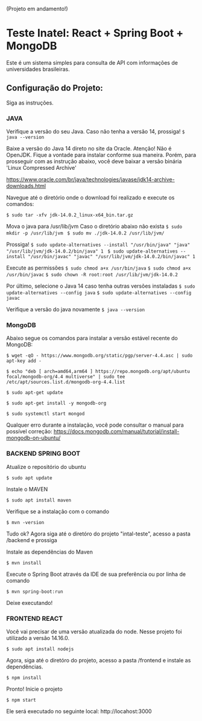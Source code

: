 (Projeto em andamento!)

# **Teste Inatel: React + Spring Boot + MongoDB**

Este é um sistema simples para consulta de API com informações de universidades brasileiras.


## **Configuração do Projeto:**

Siga as instruções.

### **JAVA**

Verifique a versão do seu Java. Caso não tenha a versão 14, prossiga!
`$ java --version`

Baixe a versão do Java 14 direto no site da Oracle. Atenção! Não é OpenJDK. Fique a vontade para instalar conforme sua maneira. Porém, para prosseguir com as instrução abaixo, você deve baixar a versão binária 'Linux Compressed Archive'

https://www.oracle.com/br/java/technologies/javase/jdk14-archive-downloads.html

Navegue até o diretório onde o download foi realizado e execute os comandos:

`$ sudo tar -xfv jdk-14.0.2_linux-x64_bin.tar.gz`

Mova o java para /usr/lib/jvm
Caso o diretório abaixo não exista
`$ sudo mkdir -p /usr/lib/jvm `
`$ sudo mv ./jdk-14.0.2 /usr/lib/jvm/`

Prossiga!
`$ sudo update-alternatives --install "/usr/bin/java" "java" "/usr/lib/jvm/jdk-14.0.2/bin/java" 1 `
`$ sudo update-alternatives --install "/usr/bin/javac" "javac" "/usr/lib/jvm/jdk-14.0.2/bin/javac" 1`

Execute as permissões
`$ sudo chmod a+x /usr/bin/java`
`$ sudo chmod a+x /usr/bin/javac`
`$ sudo chown -R root:root /usr/lib/jvm/jdk-14.0.2`

Por último, selecione o Java 14 caso tenha outras versões instaladas
`$ sudo update-alternatives --config java`
`$ sudo update-alternatives --config javac`

Verifique a versão do java novamente
`$ java --version`


### **MongoDB**

Abaixo segue os comandos para instalar a versão estável recente do MongoDB:

`$ wget -qO - https://www.mongodb.org/static/pgp/server-4.4.asc | sudo apt-key add -`

`$ echo "deb [ arch=amd64,arm64 ] https://repo.mongodb.org/apt/ubuntu focal/mongodb-org/4.4 multiverse" | sudo tee /etc/apt/sources.list.d/mongodb-org-4.4.list`

`$ sudo apt-get update`

`$ sudo apt-get install -y mongodb-org`

`$ sudo systemctl start mongod`

Qualquer erro durante a instalação, você pode consultar o manual para possível correção: https://docs.mongodb.com/manual/tutorial/install-mongodb-on-ubuntu/


### **BACKEND SPRING BOOT**

Atualize o repositório do ubuntu

`$ sudo apt update`

Instale o MAVEN

`$ sudo apt install maven`

Verifique se a instalação com o comando

`$ mvn -version`

Tudo ok? Agora siga até o diretóro do projeto "intal-teste", acesso a pasta /backend e prossiga

Instale as dependências do Maven

`$ mvn install`

Execute o Spring Boot através da IDE de sua preferência ou por linha de comando

`$ mvn spring-boot:run`

Deixe executando!

### **FRONTEND REACT**

Você vai precisar de uma versão atualizada do node. Nesse projeto foi utilizado a versão 14.16.0.

`$ sudo apt install nodejs`

Agora, siga até o diretóro do projeto, acesso a pasta /frontend e instale as dependências.

`$ npm install`

Pronto! Inicie o projeto

`$ npm start`

Ele será executado no seguinte local: http://locahost:3000
